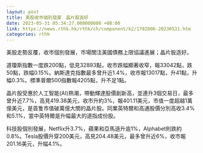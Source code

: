```yaml
---
layout: post
title: 美股收市個別發展　晶片股造好
date: 2023-05-31 05:34:27.000000000 +08:00
link: https://news.rthk.hk/rthk/ch/component/k2/1702806-20230531.htm
categories: rthk
---
```


美股走勢反覆，收市個別發展，市場關注美國債務上限協議進展；晶片股造好。

道瓊斯指數一度跌200點，低見32893點，收市跌幅顯著收窄，報33042點，跌50點，跌幅0.15%。納斯達克指數最多曾升近1.4%，收市報13017點，升41點，升幅0.3%。標準普爾500指數報4205點，升不足1點。

晶片股受惠於人工智能(AI)熱潮，帶動輝達股價創新高，並連升3個交易日，最多曾升近7.7%，高見419.38美元，收市升約3%，報401.11美元，市值一度超越1萬億美元，是首隻市值破萬億大關的晶片股。同業英特爾和高通股價分別高收3.4%和5.1%，當中英特爾是升幅最大的道指成份股。

科技股個別發展，Netflix升3.7%，蘋果和亞馬遜升逾1%，Alphabet則跌約0.8%。Tesla股價升穿200美元，高見204.48美元，最多曾升近6%，收市報201.16美元，升幅4.1%。

